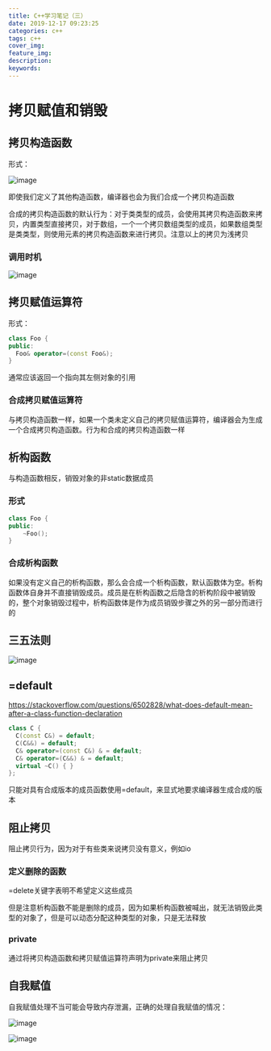 ```yaml
---
title: C++学习笔记（三）
date: 2019-12-17 09:23:25
categories: c++
tags: c++
cover_img:
feature_img:
description:
keywords:
---
```


# 拷贝赋值和销毁

## 拷贝构造函数

形式：

![image](https://s2.ax1x.com/2019/12/17/QIVR9f.png)

即使我们定义了其他构造函数，编译器也会为我们合成一个拷贝构造函数

合成的拷贝构造函数的默认行为：对于类类型的成员，会使用其拷贝构造函数来拷贝，内置类型直接拷贝，对于数组，一个一个拷贝数组类型的成员，如果数组类型是类类型，则使用元素的拷贝构造函数来进行拷贝。注意以上的拷贝为浅拷贝



### 调用时机

![image](https://s2.ax1x.com/2019/12/17/QIVXgU.png)



## 拷贝赋值运算符

形式：

```c++
class Foo {
public:
  Foo& operator=(const Foo&);
}
```

通常应该返回一个指向其左侧对象的引用



### 合成拷贝赋值运算符

与拷贝构造函数一样，如果一个类未定义自己的拷贝赋值运算符，编译器会为生成一个合成拷贝构造函数。行为和合成的拷贝构造函数一样



## 析构函数

与构造函数相反，销毁对象的非static数据成员



### 形式

```c++
class Foo {
public:
  	~Foo();
}
```



### 合成析构函数

如果没有定义自己的析构函数，那么会合成一个析构函数，默认函数体为空。析构函数体自身并不直接销毁成员。成员是在析构函数之后隐含的析构阶段中被销毁的，整个对象销毁过程中，析构函数体是作为成员销毁步骤之外的另一部分而进行的



## 三五法则

![image](https://s2.ax1x.com/2019/12/17/QIe1oR.png)



## =default

https://stackoverflow.com/questions/6502828/what-does-default-mean-after-a-class-function-declaration

```c++
class C {
  C(const C&) = default;
  C(C&&) = default;
  C& operator=(const C&) & = default;
  C& operator=(C&&) & = default;
  virtual ~C() { }
};
```

只能对具有合成版本的成员函数使用=default，来显式地要求编译器生成合成的版本



## 阻止拷贝

阻止拷贝行为，因为对于有些类来说拷贝没有意义，例如io



### 定义删除的函数

=delete关键字表明不希望定义这些成员

但是注意析构函数不能是删除的成员，因为如果析构函数被喊出，就无法销毁此类型的对象了，但是可以动态分配这种类型的对象，只是无法释放



### private

通过将拷贝构造函数和拷贝赋值运算符声明为private来阻止拷贝



## 自我赋值

自我赋值处理不当可能会导致内存泄漏，正确的处理自我赋值的情况：

![image](https://s2.ax1x.com/2019/12/17/QImrB4.png)

![image](https://s2.ax1x.com/2019/12/17/QImfgK.png)













